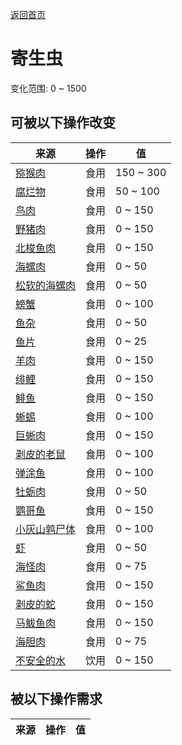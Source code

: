 [返回首页](index.md)  
# 寄生虫  
变化范围: 0 ~ 1500  
## 可被以下操作改变  
来源  |  操作  |  值  
----  |  ----  |  ----  
[猕猴肉](MacaqueMeat.md)  |  食用  |  150 ~ 300  
[腐烂物](RottenRemains.md)  |  食用  |  50 ~ 100  
[鸟肉](BirdMeat.md)  |  食用  |  0 ~ 150  
[野猪肉](BoarMeat.md)  |  食用  |  0 ~ 150  
[北梭鱼肉](BonefishMeat.md)  |  食用  |  0 ~ 150  
[海螺肉](ConchMeat.md)  |  食用  |  0 ~ 50  
[松软的海螺肉](ConchMeatSoft.md)  |  食用  |  0 ~ 50  
[螃蟹](Crab.md)  |  食用  |  0 ~ 100  
[鱼杂](FishScraps.md)  |  食用  |  0 ~ 50  
[鱼片](FishSlices.md)  |  食用  |  0 ~ 25  
[羊肉](GoatMeat.md)  |  食用  |  0 ~ 150  
[绯鲤](Goatfish.md)  |  食用  |  0 ~ 150  
[鲱鱼](Herring.md)  |  食用  |  0 ~ 150  
[蜥蜴](Lizard.md)  |  食用  |  0 ~ 100  
[巨蜥肉](MonitorMeat.md)  |  食用  |  0 ~ 150  
[剥皮的老鼠](MouseSkinned.md)  |  食用  |  0 ~ 100  
[弹涂鱼](Mudskipper.md)  |  食用  |  0 ~ 100  
[牡蛎肉](OysterMeat.md)  |  食用  |  0 ~ 50  
[鹦哥鱼](ParrotFish.md)  |  食用  |  0 ~ 150  
[小灰山鹑尸体](PartridgeChickDead.md)  |  食用  |  0 ~ 100  
[虾](Prawns.md)  |  食用  |  0 ~ 50  
[海怪肉](Seahoundmeat.md)  |  食用  |  0 ~ 75  
[鲨鱼肉](SharkMeat.md)  |  食用  |  0 ~ 150  
[剥皮的蛇](SnakeSkinned.md)  |  食用  |  0 ~ 150  
[马鲅鱼肉](ThreadfinMeat.md)  |  食用  |  0 ~ 150  
[海胆肉](UrchinMeat.md)  |  食用  |  0 ~ 75  
[不安全的水](LQ_WaterUnsafe.md)  |  饮用  |  0 ~ 150  
## 被以下操作需求  
来源  |  操作  |  值  
----  |  ----  |  ----  
